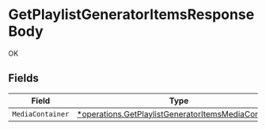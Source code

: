 # GetPlaylistGeneratorItemsResponseBody

OK


## Fields

| Field                                                                                                                     | Type                                                                                                                      | Required                                                                                                                  | Description                                                                                                               |
| ------------------------------------------------------------------------------------------------------------------------- | ------------------------------------------------------------------------------------------------------------------------- | ------------------------------------------------------------------------------------------------------------------------- | ------------------------------------------------------------------------------------------------------------------------- |
| `MediaContainer`                                                                                                          | [*operations.GetPlaylistGeneratorItemsMediaContainer](../../models/operations/getplaylistgeneratoritemsmediacontainer.md) | :heavy_minus_sign:                                                                                                        | N/A                                                                                                                       |